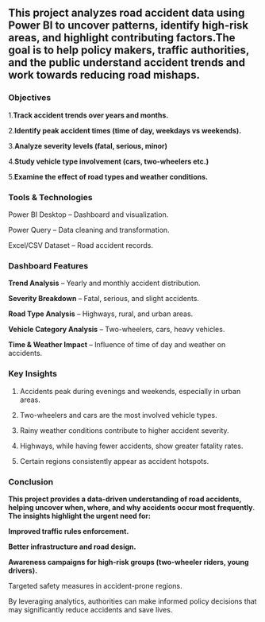 ## **This project analyzes road accident data using Power BI to uncover patterns, identify high-risk areas, and highlight contributing factors.The goal is to help policy makers, traffic authorities, and the public understand accident trends and work towards reducing road mishaps.**

### Objectives

1.**Track accident trends over years and months.**

2.**Identify peak accident times (time of day, weekdays vs weekends).**

3.**Analyze severity levels (fatal, serious, minor)**

4.**Study vehicle type involvement (cars, two-wheelers etc.)**

5.**Examine the effect of road types and weather conditions.**


### Tools & Technologies

Power BI Desktop – Dashboard and visualization.

Power Query – Data cleaning and transformation.

Excel/CSV Dataset – Road accident records.

### Dashboard Features

**Trend Analysis** – Yearly and monthly accident distribution.

**Severity Breakdown** – Fatal, serious, and slight accidents.

**Road Type Analysis** – Highways, rural, and urban areas.

**Vehicle Category Analysis** – Two-wheelers, cars, heavy vehicles.

**Time & Weather Impact** – Influence of time of day and weather on accidents.

### Key Insights

1. Accidents peak during evenings and weekends, especially in urban areas.

2. Two-wheelers and cars are the most involved vehicle types.

3. Rainy weather conditions contribute to higher accident severity.

4. Highways, while having fewer accidents, show greater fatality rates.

5. Certain regions consistently appear as accident hotspots.

### Conclusion

**This project provides a data-driven understanding of road accidents, helping uncover when, where, and why accidents occur most frequently**.
**The insights highlight the urgent need for:**

**Improved traffic rules enforcement.**

**Better infrastructure and road design.**

**Awareness campaigns for high-risk groups (two-wheeler riders, young drivers).**

Targeted safety measures in accident-prone regions.

By leveraging analytics, authorities can make informed policy decisions that may significantly reduce accidents and save lives.

